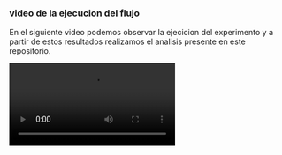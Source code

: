 ### video de la ejecucion del flujo
En el siguiente video podemos observar la ejecicion del experimento y a partir de estos resultados realizamos el analisis presente en este repositorio. 

<video src="https://uniandes-my.sharepoint.com/:v:/g/personal/af_martinezc1_uniandes_edu_co/Eaj5iH2KQNZCh9ZWvLz0de0BwEnTcE4w8czvaePWg5eEJw?nav=eyJyZWZlcnJhbEluZm8iOnsicmVmZXJyYWxBcHAiOiJPbmVEcml2ZUZvckJ1c2luZXNzIiwicmVmZXJyYWxBcHBQbGF0Zm9ybSI6IldlYiIsInJlZmVycmFsTW9kZSI6InZpZXciLCJyZWZlcnJhbFZpZXciOiJNeUZpbGVzTGlua0RpcmVjdCJ9fQ&e=fdgdKR" controls="controls" style="max-width: 730px;">
</video>
